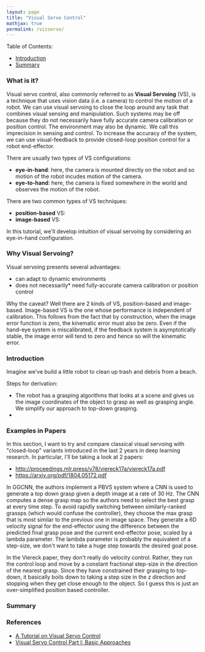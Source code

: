 ```yaml
---
layout: page
title: "Visual Servo Control"
mathjax: true
permalink: /vizservo/
---
```


Table of Contents:

- [Introduction](#intro)
- [Summary](#summary)

### What is it?

Visual servo control, also commonly referred to as **Visual Servoing** (VS), is a technique that uses vision data (i.e. a camera) to control the motion of a robot. We can use visual servoing to close the loop around any task that combines visual sensing and manipulation. Such systems may be off because they do not necessarily have fully accurate camera calibration or position control. The environment may also be dynamic. We call this imprecision in sensing and control. To increase the accuracy of the system, we can use visual-feedback to provide closed-loop position control for a robot end-effector.

There are usually two types of VS configurations:

- **eye-in-hand**: here, the camera is mounted directly on the robot and so motion of the robot incudes motion of the camera.
- **eye-to-hand**: here, the camera is fixed somewhere in the world and observes the motion of the robot.

There are two common types of VS techniques:

- **position-based** VS:
- **image-based** VS:

In this tutorial, we'll develop intuition of visual servoing by considering an eye-in-hand configuration.

### Why Visual Servoing?

Visual servoing presents several advantages:

* can adapt to dynamic environments
* does not necessarily* need fully-accurate camera calibration or position control

Why the caveat? Well there are 2 kinds of VS, position-based and image-based. Image-based VS is the one whose performance is independent of calibration. This follows from the fact that by construction, when the image error function is zero, the kinematic error must also be zero. Even if the hand-eye system is miscalibrated, if the feedback system is asymptotically stable, the image error will tend to zero and hence so will the kinematic error.

<a name='intro'></a>

### Introduction

Imagine we've build a little robot to clean up trash and debris from a beach.

Steps for derivation:

* The robot has a grasping algorithms that looks at a scene and gives us the image coordinates of the object to grasp as well as grasping angle. We simplify our approach to top-down grasping.
*



### Examples in Papers

In this section, I want to try and compare classical visual servoing with "closed-loop" variants introduced in the last 2 years in deep learning research. In particular, I'll be taking a look at 2 papers:

* http://proceedings.mlr.press/v78/viereck17a/viereck17a.pdf
* https://arxiv.org/pdf/1804.05172.pdf

In GGCNN, the authors implement a PBVS system where a CNN is used to generate a top down grasp given a depth image at a rate of 30 Hz. The CNN computes a dense grasp map so the authors need to select the best grasp at every time step. To avoid rapidly switching between similarly-ranked grassps (which would confuse the controller), they choose the max grasp that is most similar to the previous one in image space. They generate a 6D velocity signal for the end-effector using the difference between the predicted final grasp pose and the current end-effector pose, scaled by a lambda parameter. The lambda parameter is probably the equivalent of a step-size, we don't want to take a huge step towards the desired goal pose.

In the Viereck paper, they don't really do velocity control. Rather, they run the control loop and move by a constant fractional step-size in the direction of the nearest grasp. Since they have constrained their grasping to top-down, it basically boils down to taking a step size in the z direction and stopping when they get close enough to the object. So I guess this is just an over-simplified position based controller.


<a name='summary'></a>

### Summary


### References

- [A Tutorial on Visual Servo Control](http://www.cs.jhu.edu/~hager/Public/Publications/TutorialTRA96.pdf)
- [Visual Servo Control Part I: Basic Approaches](https://hal.inria.fr/inria-00350283/document)